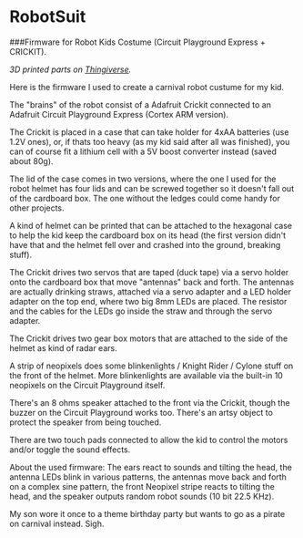 # RobotSuit
###Firmware for Robot Kids Costume (Circuit Playground Express + CRICKIT).

*3D printed parts on [Thingiverse](https://www.thingiverse.com/thing:4145990).*

Here is the firmware I used to create a carnival robot custume for my kid.

The "brains" of the robot consist of a Adafruit Crickit connected to an Adafruit Circuit Playground Express (Cortex ARM version).

The Crickit is placed in a case that can take holder for 4xAA batteries (use 1.2V ones), or, if thats too heavy (as my kid said after all was finished), you can of course fit a lithium cell with a 5V boost converter instead (saved about 80g).

The lid of the case comes in two versions, where the one I used for the robot helmet has four lids and can be screwed together so it doesn't fall out of the cardboard box. The one without the ledges could come handy for other projects.

A kind of helmet can be printed that can be attached to the hexagonal case to help the kid keep the cardboard box on its head (the first version didn't have that and the helmet fell over and crashed into the ground, breaking stuff).

The Crickit drives two servos that are taped (duck tape) via a servo holder onto the cardboard box that move "antennas" back and forth. The antennas are actually drinking straws, attached via a servo adapter and a LED holder adapter on the top end, where two big 8mm LEDs are placed. The resistor and the cables for the LEDs go inside the straw and through the servo adapter.

The Crickit drives two gear box motors that are attached to the side of the helmet as kind of radar ears.

A strip of neopixels does some blinkenlights / Knight Rider / Cylone stuff on the front of the helmet. More blinkenlights are available via the built-in 10 neopixels on the Circuit Playground itself.

There's an 8 ohms speaker attached to the front via the Crickit, though the buzzer on the Circuit Playground works too. There's an artsy object to protect the speaker from being touched.

There are two touch pads connected to allow the kid to control the motors and/or toggle the sound effects.

About the used firmware: The ears react to sounds and tilting the head, the antenna LEDs blink in various patterns, the antennas move back and forth on a complex sine pattern, the front Neopixel stripe reacts to tilting the head, and the speaker outputs random robot sounds (10 bit 22.5 KHz).

My son wore it once to a theme birthday party but wants to go as a pirate on carnival instead. Sigh.